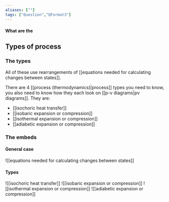 ```yaml
---
aliases: [""]
tags: ["Question","QFormat3"]
---
```


#### What are the
## Types of process
### The types
 All of these use rearrangements of [[equations needed for calculating changes between states]].
 
There are 4 [[process (thermodynamics)|process]] types you need to know, you also need to know how they each look on [[p-v diagrams|pv diagrams]]. They are:
- [[isochoric heat transfer]]
- [[isobaric expansion or compression]]
- [[isothermal expansion or compression]]
- [[adiabetic expansion or compression]]


### The embeds
#### General case
![[equations needed for calculating changes between states]]

#### Types
![[isochoric heat transfer]]
![[isobaric expansion or compression]]
![[isothermal expansion or compression]]
![[adiabetic expansion or compression]]